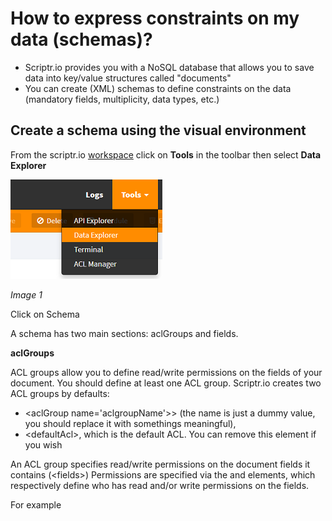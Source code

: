 # How to express constraints on my data (schemas)?

- Scriptr.io provides you with a NoSQL database that allows you to save data into key/value structures called "documents"
- You can create (XML) schemas to define constraints on the data (mandatory fields, multiplicity, data types, etc.)

## Create a schema using the visual environment

From the scriptr.io [workspace](https://www.scriptr.io/workspace) click on **Tools** in the toolbar then select **Data Explorer**

![Open Data Explorer](./images/open_data_explorer.png)

*Image 1*

Click on Schema

A schema has two main sections: aclGroups and fields.

**aclGroups**

ACL groups allow you to define read/write permissions on the fields of your document. You should define at least one ACL group. 
Scriptr.io creates two ACL groups by defaults: 
- &lt;aclGroup name='aclgroupName'>&gt; (the name is just a dummy value, you should replace
it with somethings meaningful), 
- &lt;defaultAcl&gt;, which is the default ACL. You can remove this element if you wish

An ACL group specifies read/write permissions on the document fields it contains (&lt;fields&gt;)
Permissions are specified via the <read> and <write> elements, which respectively define who has read and/or write permissions on the fields.

For example
```

```

